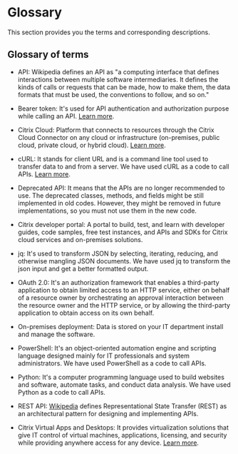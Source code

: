 # Glossary

This section provides you the terms and corresponding descriptions.

## Glossary of terms

-  API: Wikipedia defines an API as "a computing interface that defines interactions between multiple software intermediaries. It defines the kinds of calls or requests that can be made, how to make them, the data formats that must be used, the conventions to follow, and so on."

-  Bearer token: It's used for API authentication and authorization purpose while calling an API. [Learn more](/citrix-cloud/citrix-cloud-api-overview/docs/getting-started#step-4-authenticate-to-citrix-cloud-by-generating-a-bearer-token).

-  Citrix Cloud: Platform that connects to resources through the Citrix Cloud Connector on any cloud or infrastructure (on-premises, public cloud, private cloud, or hybrid cloud). [Learn more](https://docs.citrix.com/en-us/citrix-cloud.html).

-  cURL:  It stands for client URL and is a command line tool used to transfer data to and from a server. We have used cURL as a code to call APIs. [Learn more](/citrix-cloud/citrix-cloud-api-overview/docs/citrix-cloud-api-walkthrough#prerequisite_tabs_curl).

-  Deprecated API: It means that the APIs are no longer recommended to use. The deprecated classes, methods, and fields might be still implemented in old codes. However, they might be removed in future implementations, so you must not use them in the new code.

-  Citrix developer portal: A portal to build, test, and learn with developer guides, code samples, free test instances, and APIs and SDKs for Citrix cloud services and on-premises solutions.

-  jq: It's used to transform JSON by selecting, iterating, reducing, and otherwise mangling JSON documents. We have used jq to transform the json input and get a better formatted output.

-  OAuth 2.0: It's an authorization framework that enables a third-party application to obtain limited access to an HTTP service, either on behalf of a resource owner by orchestrating an approval interaction between the resource owner and the HTTP service, or by allowing the third-party application to obtain access on its own behalf.

-  On-premises deployment: Data is stored on your IT department install and manage the software.

-  PowerShell: It's an object-oriented automation engine and scripting language designed mainly for IT professionals and system administrators. We have used PowerShell as a code to call APIs.

-  Python: It's a computer programming language used to build websites and software, automate tasks, and conduct data analysis. We have used Python as a code to call APIs.

-  REST API: [Wikipedia](https://en.wikipedia.org/wiki/Representational_state_transfer) defines Representational State Transfer (REST) as an architectural pattern for designing and implementing APIs.

-  Citrix Virtual Apps and Desktops: It provides virtualization solutions that give IT control of virtual machines, applications, licensing, and security while providing anywhere access for any device. [Learn more](https://docs.citrix.com/en-us/citrix-virtual-apps-desktops/whats-new.html).